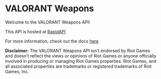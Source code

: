 # VALORANT Weapons

Welcome to the VALORANT Weapons API!

This API is hosted at [RapidAPI](https://rapidapi.com/Panda64/api/valorant-weapons)

For more information, check out the docs [here](https://panda64.github.io/Valorant-API-Project/#/)

**Disclaimer:** The VALORANT Weapons API isn't endorsed by Riot Games and doesn't reflect the views or opinions of Riot Games or anyone officially involved in producing or managing Riot Games properties. Riot Games, and all associated properties are trademarks or registered trademarks of Riot Games, Inc.
